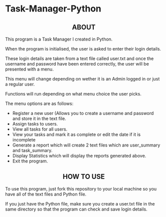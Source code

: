 # Task-Manager-Python
<h2 align='center'>
ABOUT 
  </h2>
  <p>
This program is a Task Manager I created in Python.
  </p>
<p>
When the program is initialised, the user is asked to enter their login details. 

  These login details are taken from a text file called user.txt and once the username and password have been entered correctly, the user will be presented with a menu.
  
  This menu will change depending on wether it is an Admin logged in or just a regular user. 
  
  Functions will run depending on what menu choice the user picks.
  
  The menu options are as follows:
  - Register a new user (Allows you to create a username and password and store it in the text file.
  - Assign tasks to users.
  - View all tasks for all users.
  - View your tasks and mark it as complete or edit the date if it is incomplete
  - Generate a report which will create 2 text files which are user_summary and task_summary.
  - Display Statistics which will display the reports generated above.
  - Exit the program.
  </p>
  
<h2 align='center'>
HOW TO USE 
  </h2>
  
  To use this program, just fork this repository to your local machine so you have all of the text files and Python file.

<p>If you just have the Python file, make sure you create a user.txt file in the same directory so that the program can check and save login details.</p>
